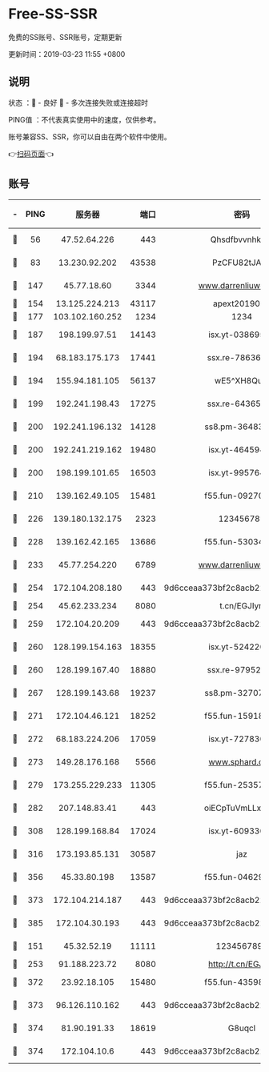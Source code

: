 # Free-SS-SSR

免费的SS账号、SSR账号，定期更新

更新时间：2019-03-23 11:55 +0800

## 说明

状态     ：🙂 - 良好 🙁 - 多次连接失败或连接超时

PING值   ：不代表真实使用中的速度，仅供参考。

账号兼容SS、SSR，你可以自由在两个软件中使用。

👉[扫码页面](https://liesauer.github.io/Free-SS-SSR/)👈

## 账号

|-|PING|服务器|端口|密码|加密方式|区域|
|:----:|:----:|:-----:|-----:|:----:|:----:|:----:|
|🙂|56|47.52.64.226|443|Qhsdfbvvnhkm1|aes-256-cfb|HK|
|🙂|83|13.230.92.202|43538|PzCFU82tJAdZ|aes-256-cfb|JP|
|🙂|147|45.77.18.60|3344|www.darrenliuwei.com|aes-256-cfb|JP|
|🙂|154|13.125.224.213|43117|apext2019005|chacha20|KR|
|🙂|177|103.102.160.252|1234|1234|rc4-md5|JP|
|🙂|187|198.199.97.51|14143|isx.yt-03869568|aes-256-cfb|US|
|🙂|194|68.183.175.173|17441|ssx.re-78636175|aes-256-cfb|US|
|🙂|194|155.94.181.105|56137|wE5^XH8Quw|aes-256-cfb|US|
|🙂|199|192.241.198.43|17275|ssx.re-64365080|aes-256-cfb|US|
|🙂|200|192.241.196.132|14128|ss8.pm-36483349|aes-256-cfb|US|
|🙂|200|192.241.219.162|19480|isx.yt-46459442|aes-256-cfb|US|
|🙂|200|198.199.101.65|16503|isx.yt-99576462|aes-256-cfb|US|
|🙂|210|139.162.49.105|15481|f55.fun-09270327|aes-256-cfb|SG|
|🙂|226|139.180.132.175|2323|123456789|aes-256-cfb|SG|
|🙂|228|139.162.42.165|13686|f55.fun-53034739|aes-256-cfb|SG|
|🙂|233|45.77.254.220|6789|www.darrenliuwei.com|aes-256-cfb|SG|
|🙂|254|172.104.208.180|443|9d6cceaa373bf2c8acb22e60b6a58be6|aes-256-cfb|US|
|🙂|254|45.62.233.234|8080|t.cn/EGJIyrl|rc4-md5|CA|
|🙂|259|172.104.20.209|443|9d6cceaa373bf2c8acb22e60b6a58be6|aes-256-cfb|US|
|🙂|260|128.199.154.163|18355|isx.yt-52422048|aes-256-cfb|SG|
|🙂|260|128.199.167.40|18880|ssx.re-97952522|aes-256-cfb|SG|
|🙂|267|128.199.143.68|19237|ss8.pm-32707172|aes-256-cfb|SG|
|🙂|271|172.104.46.121|18252|f55.fun-15918908|aes-256-cfb|SG|
|🙂|272|68.183.224.206|17059|isx.yt-72783071|aes-256-cfb|SG|
|🙂|273|149.28.176.168|5566|www.sphard.com|aes-256-cfb|AU|
|🙂|279|173.255.229.233|11305|f55.fun-25357616|aes-256-cfb|US|
|🙂|282|207.148.83.41|443|oiECpTuVmLLxk4Ts|aes-256-cfb|AU|
|🙂|308|128.199.168.84|17024|isx.yt-60933075|aes-256-cfb|SG|
|🙂|316|173.193.85.131|30587|jaz|aes-256-cfb|US|
|🙂|356|45.33.80.198|13587|f55.fun-04629140|aes-256-cfb|US|
|🙂|373|172.104.214.187|443|9d6cceaa373bf2c8acb22e60b6a58be6|aes-256-cfb|US|
|🙂|385|172.104.30.193|443|9d6cceaa373bf2c8acb22e60b6a58be6|aes-256-cfb|US|
|🙂|151|45.32.52.19|11111|1234567890|aes-256-cfb|JP|
|🙂|253|91.188.223.72|8080|http://t.cn/EGJIyrl|rc4-md5|RU|
|🙂|372|23.92.18.105|15480|f55.fun-43598783|aes-256-cfb|US|
|🙂|373|96.126.110.162|443|9d6cceaa373bf2c8acb22e60b6a58be6|aes-256-cfb|US|
|🙂|374|81.90.191.33|18619|G8uqcl|aes-256-cfb|US|
|🙂|374|172.104.10.6|443|9d6cceaa373bf2c8acb22e60b6a58be6|aes-256-cfb|US|
